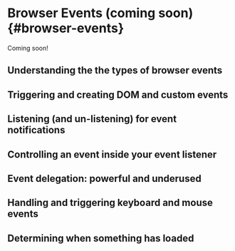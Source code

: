# Browser Events (coming soon) {#browser-events}

Coming soon!


## Understanding the the types of browser events


## Triggering and creating DOM and custom events


## Listening (and un-listening) for event notifications


## Controlling an event inside your event listener


## Event delegation: powerful and underused


## Handling and triggering keyboard and mouse events


## Determining when something has loaded
